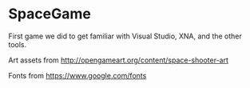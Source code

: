SpaceGame
=========

First game we did to get familiar with Visual Studio, XNA, and the other tools.

Art assets from http://opengameart.org/content/space-shooter-art

Fonts from https://www.google.com/fonts